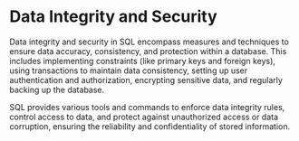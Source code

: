 # Data Integrity and Security

Data integrity and security in SQL encompass measures and techniques to ensure data accuracy, consistency, and protection within a database. This includes implementing constraints (like primary keys and foreign keys), using transactions to maintain data consistency, setting up user authentication and authorization, encrypting sensitive data, and regularly backing up the database.

SQL provides various tools and commands to enforce data integrity rules, control access to data, and protect against unauthorized access or data corruption, ensuring the reliability and confidentiality of stored information.